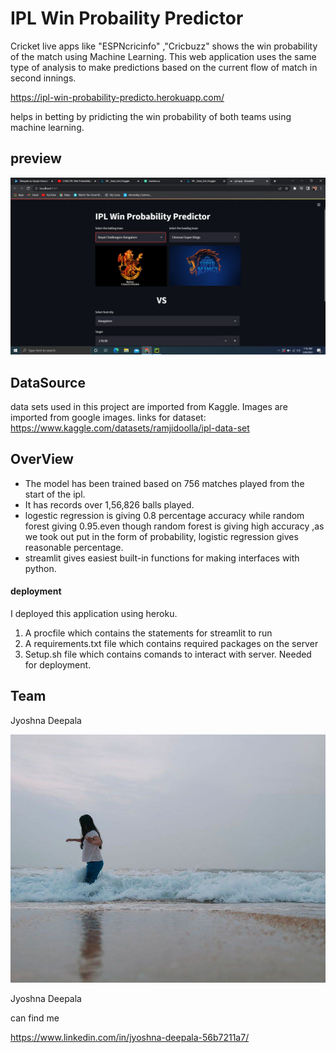 # IPL Win Probaility Predictor


Cricket live apps like "ESPNcricinfo" ,"Cricbuzz" shows the win probability of the match using Machine Learning.
This web application uses the same type of analysis to make predictions based on the current flow of match in second innings.

https://ipl-win-probability-predicto.herokuapp.com/

helps in betting by pridicting the win probability of both teams using machine learning.






## preview

![In a Bit :) ](ss.png)






## DataSource

data sets used in this project are imported from Kaggle.
Images are imported from google images. 
links for dataset:
https://www.kaggle.com/datasets/ramjidoolla/ipl-data-set


## OverView
 
 - []( ) The model has been trained based on 756 matches played from the start of the ipl.
 - []( ) It has records over 1,56,826 balls played.
 - []( ) logestic regression is giving 0.8 percentage accuracy while random forest giving 0.95.even though random forest is giving high accuracy ,as we took out put in the form of probability, logistic regression gives reasonable percentage.
 - []( ) streamlit gives easiest built-in functions for making interfaces with python. 

#### deployment 
I deployed this application using heroku. 
1. A procfile which contains the statements for streamlit to run
2. A requirements.txt file which contains required packages on the server
3. Setup.sh file which contains comands to interact with server.
Needed for deployment.


## Team

Jyoshna Deepala


![](me.jpg) 

Jyoshna Deepala

can find me

https://www.linkedin.com/in/jyoshna-deepala-56b7211a7/


